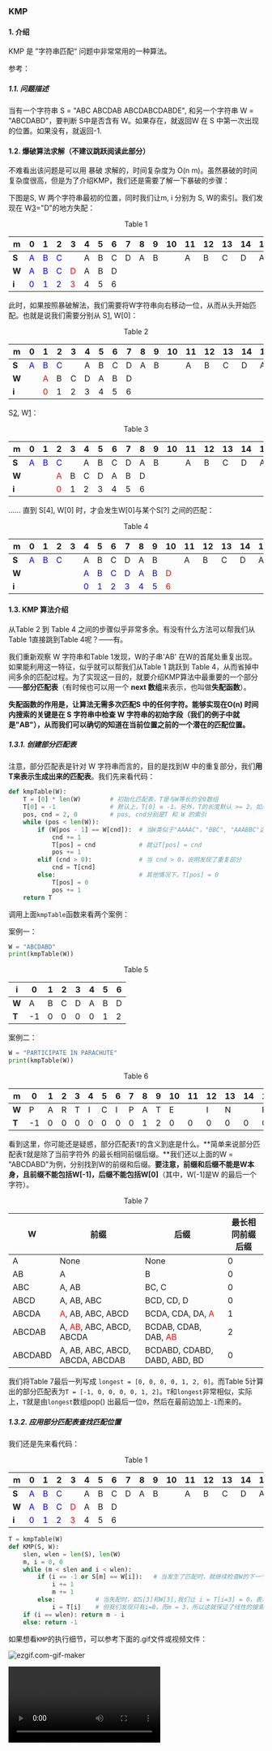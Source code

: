 ### KMP

#### 1. 介绍

KMP 是 ”字符串匹配“ 问题中非常常用的一种算法。

参考：

[1]: https://www.youtube.com/watch?v=y-cH2HEuPew&list=PLmOn9nNkQxJFvyhDYx0ya4F75uTtUHA_f&index=161
[2]: https://zh.wikipedia.org/wiki/KMP%E7%AE%97%E6%B3%95	"（强烈推荐Wikipedia）"
[3]: https://www.cnblogs.com/zzuuoo666/p/9028287.html

##### 1.1. 问题描述

当有一个字符串 S = "ABC ABCDAB ABCDABCDABDE", 和另一个字符串 W = "ABCDABD"，要判断 S中是否含有 W。如果存在，就返回W 在 S 中第一次出现的位置。如果没有，就返回-1.

#### 1.2. 爆破算法求解（不建议跳跃阅读此部分）

不难看出该问题是可以用 暴破 求解的，时间复杂度为 O(n m)。虽然暴破的时间复杂度很高，但是为了介绍KMP，我们还是需要了解一下暴破的步骤：

下图是S, W 两个字符串最初的位置，同时我们让m, i 分别为 S, W的索引。我们发现在 W[3]="D"的地方失配：

<p style="text-align:center">Table 1</p>

| m     | 0                                 | 1                                 | 2                                 | 3                                | 4    | 5    | 6    | 7    | 8    | 9    | 10   | 11   | 12   | 13   | 14   | 15   | 16   | 17   | 18   | 19   | 20   | 21   | 22   |
| ----- | --------------------------------- | --------------------------------- | --------------------------------- | -------------------------------- | ---- | ---- | ---- | ---- | ---- | ---- | ---- | ---- | ---- | ---- | ---- | ---- | ---- | ---- | ---- | ---- | ---- | ---- | ---- |
| **S** | <span style="color:blue">A</span> | <span style="color:blue">B</span> | <span style="color:blue">C</span> |                                  | A    | B    | C    | D    | A    | B    |      | A    | B    | C    | D    | A    | B    | C    | D    | A    | B    | D    | E    |
| **W** | <span style="color:blue">A</span> | <span style="color:blue">B</span> | <span style="color:blue">C</span> | <span style="color:red">D</span> | A    | B    | D    |      |      |      |      |      |      |      |      |      |      |      |      |      |      |      |      |
| **i** | <span style="color:blue">0</span> | <span style="color:blue">1</span> | <span style="color:blue">2</span> | <span style="color:red">3</span> | 4    | 5    | 6    |      |      |      |      |      |      |      |      |      |      |      |      |      |      |      |      |

此时，如果按照暴破解法，我们需要将W字符串向右移动一位，从而从头开始匹配。也就是说我们需要分别从 S[1], W[0]：

<p style="text-align:center">Table 2</p>

| m     | 0                                 | 1                                 | 2                                 | 3    | 4    | 5    | 6    | 7    | 8    | 9    | 10   | 11   | 12   | 13   | 14   | 15   | 16   | 17   | 18   | 19   | 20   | 21   | 22   |
| ----- | --------------------------------- | --------------------------------- | --------------------------------- | ---- | ---- | ---- | ---- | ---- | ---- | ---- | ---- | ---- | ---- | ---- | ---- | ---- | ---- | ---- | ---- | ---- | ---- | ---- | ---- |
| **S** | <span style="color:blue">A</span> | <span style="color:blue">B</span> | <span style="color:blue">C</span> |      | A    | B    | C    | D    | A    | B    |      | A    | B    | C    | D    | A    | B    | C    | D    | A    | B    | D    | E    |
| **W** |                                   | <span style="color:red">A</span>  | B                                 | C    | D    | A    | B    | D    |      |      |      |      |      |      |      |      |      |      |      |      |      |      |      |
| **i** |                                   | <span style="color:red">0</span>  | 1                                 | 2    | 3    | 4    | 5    | 6    |      |      |      |      |      |      |      |      |      |      |      |      |      |      |      |

S[2], W[1]：

<p style="text-align:center">Table 3</p>

| m     | 0                                 | 1                                 | 2                                 | 3    | 4    | 5    | 6    | 7    | 8    | 9    | 10   | 11   | 12   | 13   | 14   | 15   | 16   | 17   | 18   | 19   | 20   | 21   | 22   |
| ----- | --------------------------------- | --------------------------------- | --------------------------------- | ---- | ---- | ---- | ---- | ---- | ---- | ---- | ---- | ---- | ---- | ---- | ---- | ---- | ---- | ---- | ---- | ---- | ---- | ---- | ---- |
| **S** | <span style="color:blue">A</span> | <span style="color:blue">B</span> | <span style="color:blue">C</span> |      | A    | B    | C    | D    | A    | B    |      | A    | B    | C    | D    | A    | B    | C    | D    | A    | B    | D    | E    |
| **W** |                                   |                                   | <span style="color:red">A</span>  | B    | C    | D    | A    | B    | D    |      |      |      |      |      |      |      |      |      |      |      |      |      |      |
| **i** |                                   |                                   | <span style="color:red">0</span>  | 1    | 2    | 3    | 4    | 5    | 6    |      |      |      |      |      |      |      |      |      |      |      |      |      |      |

…… 直到 S[4], W[0] 时，才会发生W[0]与某个S[?] 之间的匹配：

<p style="text-align:center">Table 4</p>

| m     | 0                                 | 1                                 | 2                                 | 3    | 4                                 | 5                                 | 6                                 | 7                                 | 8                                 | 9                                 | 10                               | 11   | 12   | 13   | 14   | 15   | 16   | 17   | 18   | 19   | 20   | 21   | 22   |
| ----- | --------------------------------- | --------------------------------- | --------------------------------- | ---- | --------------------------------- | --------------------------------- | --------------------------------- | --------------------------------- | --------------------------------- | --------------------------------- | -------------------------------- | ---- | ---- | ---- | ---- | ---- | ---- | ---- | ---- | ---- | ---- | ---- | ---- |
| **S** | <span style="color:blue">A</span> | <span style="color:blue">B</span> | <span style="color:blue">C</span> |      | A                                 | B                                 | C                                 | D                                 | A                                 | B                                 |                                  | A    | B    | C    | D    | A    | B    | C    | D    | A    | B    | D    | E    |
| **W** |                                   |                                   |                                   |      | <span style="color:blue">A</span> | <span style="color:blue">B</span> | <span style="color:blue">C</span> | <span style="color:blue">D</span> | <span style="color:blue">A</span> | <span style="color:blue">B</span> | <span style="color:red">D</span> |      |      |      |      |      |      |      |      |      |      |      |      |
| **i** |                                   |                                   |                                   |      | <span style="color:blue">0</span> | <span style="color:blue">1</span> | <span style="color:blue">2</span> | <span style="color:blue">3</span> | <span style="color:blue">4</span> | <span style="color:blue">5</span> | <span style="color:red">6</span> |      |      |      |      |      |      |      |      |      |      |      |      |



#### 1.3. KMP 算法介绍

从Table 2 到 Table 4 之间的步骤似乎非常多余。有没有什么方法可以帮我们从Table 1直接跳到Table 4呢？——有。

我们重新观察 W 字符串和Table 1发现，W的子串'AB' 在W的首尾处重复出现。如果能利用这一特征，似乎就可以帮我们从Table 1 跳跃到 Table 4，从而省掉中间多余的匹配过程。为了实现这一目的，就要介绍KMP算法中最重要的一个部分——**部分匹配表**（有时候也可以用一个 **next 数组**来表示，也叫做**失配函数**）。

**失配函数的作用是，让算法无需多次匹配S 中的任何字符。能够实现在O(n) 时间内搜索的关键是在 S 字符串中检查 W 字符串的初始字段（我们的例子中就是"AB"），从而我们可以确切的知道在当前位置之前的一个潜在的匹配位置。**

##### 1.3.1. 创建部分匹配表

注意，部分匹配表是针对 W 字符串而言的，目的是找到W 中的重复部分，我们**用T来表示生成出来的匹配表**。我们先来看代码：

```python
def kmpTable(W):
    T = [0] * len(W)		# 初始化匹配表，T是与W等长的全0数组
    T[0] = -1				# 默认上，T[0] ≡ -1。另外，T的长度默认 >= 2。如果 < 2，则没必要使用KMP
    pos, cnd = 2, 0			# pos, cnd分别是T 和 W 的索引
    while (pos < len(W)):
        if (W[pos - 1] == W[cnd]):	# 当W类似于"AAAAC"，"BBC", "AAABBC"这种W[0]=W[1]=...时
            cnd += 1				
            T[pos] = cnd			# 就让T[pos] = cnd
            pos += 1
        elif (cnd > 0):				# 当 cnd > 0，说明发现了重复部分
            cnd = T[cnd]			
        else:						# 其他情况下，T[pos] = 0
            T[pos] = 0
            pos += 1
	return T
```

调用上面`kmpTable`函数来看两个案例：

案例一：

```python
W = "ABCDABD"
print(kmpTable(W))
```

<p style="text-align:center">Table 5</p>

| **i** | **0** | **1** | **2** | **3** | **4** | **5** | **6** |
| ----- | ----- | ----- | ----- | ----- | ----- | ----- | ----- |
| **W** | A     | B     | C     | D     | A     | B     | D     |
| **T** | -1    | 0     | 0     | 0     | 0     | 1     | 2     |



案例二：

```python
W = "PARTICIPATE IN PARACHUTE"
print(kmpTable(W))
```

<p style="text-align:center">Table 6</p>

| m     | 0    | 1    | 2    | 3    | 4    | 5    | 6    | 7    | 8    | 9    | 10   | 11   | 12   | 13   | 14   | 15   | 16   | 17   | 18   | 19   | 20   | 21   | 22   | 23   |
| ----- | ---- | ---- | ---- | ---- | ---- | ---- | ---- | ---- | ---- | ---- | ---- | ---- | ---- | ---- | ---- | ---- | ---- | ---- | ---- | ---- | ---- | ---- | ---- | ---- |
| **W** | P    | A    | R    | T    | I    | C    | I    | P    | A    | T    | E    |      | I    | N    |      | P    | A    | R    | A    | C    | H    | U    | T    | E    |
| **T** | -1   | 0    | 0    | 0    | 0    | 0    | 0    | 0    | 1    | 2    | 0    | 0    | 0    | 0    | 0    | 0    | 1    | 2    | 3    | 0    | 0    | 0    | 0    | 0    |

看到这里，你可能还是疑惑，部分匹配表`T`的含义到底是什么。**简单来说部分匹配表`T`就是除了当前字符外 的最长相同前缀后缀。**我们还以上面的W = "ABCDABD"为例，分别找到W的前缀和后缀。**要注意，前缀和后缀不能是W本身，且前缀不能包括W[-1]，后缀不能包括W[0]**（其中，W[-1]是W 的最后一个字符）。

<p style="text-align:center">Table 7</p>

| W       | 前缀                                                   | 后缀                                                | 最长相同前缀后缀 |
| ------- | ------------------------------------------------------ | --------------------------------------------------- | ---------------- |
| A       | None                                                   | None                                                | 0                |
| AB      | A                                                      | B                                                   | 0                |
| ABC     | A, AB                                                  | BC, C                                               | 0                |
| ABCD    | A, AB, ABC                                             | BCD, CD, D                                          | 0                |
| ABCDA   | <span style="color:red">A</span>, AB, ABC, ABCD        | BCDA, CDA, DA, <span style="color:red">A</span>     | 1                |
| ABCDAB  | A, <span style="color:red">AB</span>, ABC, ABCD, ABCDA | BCDAB, CDAB, DAB, <span style="color:red">AB</span> | 2                |
| ABCDABD | A, AB, ABC, ABCD, ABCDA, ABCDAB                        | BCDABD, CDABD, DABD, ABD, BD                        | 0                |

我们将Table 7最后一列写成 `longest = [0, 0, 0, 0, 1, 2, 0]`。而Table 5计算出的部分匹配表为`T = [-1, 0, 0, 0, 0, 1, 2]`。`T`和`longest`非常相似，实际上，`T`就是由`longest`数组pop() 出最后一位`0`，然后在最前边加上`-1`而来的。



##### 1.3.2. 应用部分匹配表查找匹配位置

我们还是先来看代码：

<p style="text-align:center">Table 1</p>

| m     | 0                                 | 1                                 | 2                                 | 3                                | 4    | 5    | 6    | 7    | 8    | 9    | 10   | 11   | 12   | 13   | 14   | 15   | 16   | 17   | 18   | 19   | 20   | 21   | 22   |
| ----- | --------------------------------- | --------------------------------- | --------------------------------- | -------------------------------- | ---- | ---- | ---- | ---- | ---- | ---- | ---- | ---- | ---- | ---- | ---- | ---- | ---- | ---- | ---- | ---- | ---- | ---- | ---- |
| **S** | <span style="color:blue">A</span> | <span style="color:blue">B</span> | <span style="color:blue">C</span> |                                  | A    | B    | C    | D    | A    | B    |      | A    | B    | C    | D    | A    | B    | C    | D    | A    | B    | D    | E    |
| **W** | <span style="color:blue">A</span> | <span style="color:blue">B</span> | <span style="color:blue">C</span> | <span style="color:red">D</span> | A    | B    | D    |      |      |      |      |      |      |      |      |      |      |      |      |      |      |      |      |
| **i** | <span style="color:blue">0</span> | <span style="color:blue">1</span> | <span style="color:blue">2</span> | <span style="color:red">3</span> | 4    | 5    | 6    |      |      |      |      |      |      |      |      |      |      |      |      |      |      |      |      |

```python
T = kmpTable(W)
def KMP(S, W):
    slen, wlen = len(S), len(W)
    m, i = 0, 0
    while (m < slen and i < wlen):
        if (i == -1 or S[m] == W[i]):	# 当发生了匹配时，就继续检查W的下一个字符是否匹配
            i += 1
            m += 1
        else:			# 当失配时，如S[3]和W[3],我们让 i = T[i=3] = 0，表示需要重新搜索 W了
            i = T[i]	# 但我们发现只有i=0，而m = 3，所以这就保证了线性的搜索时间					
    if (i == wlen): return m - i
    else: return -1
```

如果想看`KMP`的执行细节，可以参考下面的.gif文件或视频文件：

![ezgif.com-gif-maker](D:\LANGUAGE\IntelliJUltimate\JavaDataStructAlgor\yinghai\Algorithm\src\KMP\ezgif.com-gif-maker.gif)

<video src="D:\LANGUAGE\IntelliJUltimate\JavaDataStructAlgor\yinghai\Algorithm\src\KMP\ezgif.com-gif-maker.mp4"></video>

















